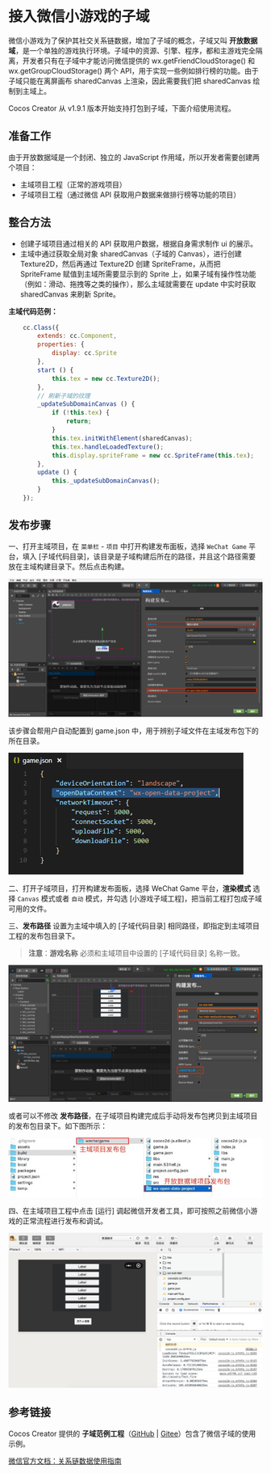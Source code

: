 # 接入微信小游戏的子域

微信小游戏为了保护其社交关系链数据，增加了子域的概念，子域又叫 **开放数据域**，是一个单独的游戏执行环境。子域中的资源、引擎、程序，都和主游戏完全隔离，开发者只有在子域中才能访问微信提供的 wx.getFriendCloudStorage() 和 wx.getGroupCloudStorage() 两个 API，用于实现一些例如排行榜的功能。由于子域只能在离屏画布 sharedCanvas 上渲染，因此需要我们把 sharedCanvas 绘制到主域上。

Cocos Creator 从 v1.9.1 版本开始支持打包到子域，下面介绍使用流程。

## 准备工作

由于开放数据域是一个封闭、独立的 JavaScript 作用域，所以开发者需要创建两个项目：

- 主域项目工程（正常的游戏项目）
- 子域项目工程（通过微信 API 获取用户数据来做排行榜等功能的项目）

## 整合方法

- 创建子域项目通过相关的 API 获取用户数据，根据自身需求制作 ui 的展示。
- 主域中通过获取全局对象 sharedCanvas（子域的 Canvas），进行创建 Texture2D，然后再通过 Texture2D 创建 SpriteFrame，从而把 SpriteFrame 赋值到主域所需要显示到的 Sprite 上，如果子域有操作性功能（例如：滑动、拖拽等之类的操作），那么主域就需要在 update 中实时获取 sharedCanvas 来刷新 Sprite。

**主域代码范例：**

```js
    cc.Class({
        extends: cc.Component,
        properties: {
            display: cc.Sprite
        },
        start () {
            this.tex = new cc.Texture2D();
        },
        // 刷新子域的纹理
        _updateSubDomainCanvas () {
            if (!this.tex) {
                return;
            }
            this.tex.initWithElement(sharedCanvas);
            this.tex.handleLoadedTexture();
            this.display.spriteFrame = new cc.SpriteFrame(this.tex);
        },
        update () {
            this._updateSubDomainCanvas();
        }
    });
```

## 发布步骤

一、打开主域项目，在 `菜单栏` - `项目` 中打开构建发布面板，选择 `WeChat Game` 平台，填入 [子域代码目录]，该目录是子域构建后所在的路径，并且这个路径需要放在主域构建目录下。然后点击构建。

![](./publish-wechatgame/maintest-build.png)

该步骤会帮用户自动配置到 game.json 中，用于辨别子域文件在主域发布包下的所在目录。

![](./publish-wechatgame/game-json.png)

二、打开子域项目，打开构建发布面板，选择 WeChat Game 平台，**渲染模式** 选择 `Canvas` 模式或者 `自动` 模式，并勾选 [小游戏子域工程]，把当前工程打包成子域可用的文件。

三、**发布路径** 设置为主域中填入的 [子域代码目录] 相同路径，即指定到主域项目工程的发布包目录下。

> **注意**：**游戏名称** 必须和主域项目中设置的 [子域代码目录] 名称一致。

![](./publish-wechatgame/subtest-build.png)

或者可以不修改 **发布路径**，在子域项目构建完成后手动将发布包拷贝到主域项目的发布包目录下。如下图所示：

![](./publish-wechatgame/package.png)

四、在主域项目工程中点击 [运行] 调起微信开发者工具，即可按照之前微信小游戏的正常流程进行发布和调试。

![](./publish-wechatgame/preview.png)

## 参考链接

Cocos Creator 提供的 **子域范例工程**（[GitHub](https://github.com/cocos-creator/demo-wechat-subdomain/archive/1.x.zip) | [Gitee](https://gitee.com/mirrors_cocos-creator/demo-wechat-subdomain)）包含了微信子域的使用示例。

[微信官方文档：关系链数据使用指南](https://developers.weixin.qq.com/minigame/dev/tutorial/open-ability/open-data.html)
